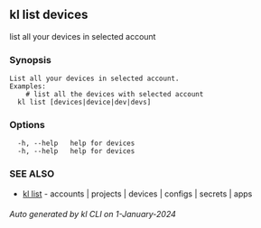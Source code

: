## kl list devices

list all your devices in selected account

### Synopsis

```
List all your devices in selected account.
Examples:
	# list all the devices with selected account
  kl list [devices|device|dev|devs]

```

### Options

```
  -h, --help   help for devices
  -h, --help   help for devices
```

### SEE ALSO

* [kl list](kl_list.md)  - accounts | projects | devices | configs | secrets | apps

###### Auto generated by kl CLI on 1-January-2024
